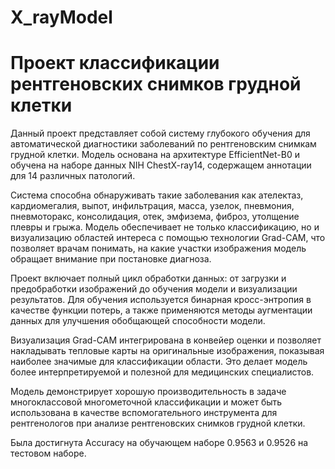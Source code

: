 # X_rayModel

# Проект классификации рентгеновских снимков грудной клетки

Данный проект представляет собой систему глубокого обучения для автоматической диагностики заболеваний по рентгеновским снимкам грудной клетки. Модель основана на архитектуре EfficientNet-B0 и обучена на наборе данных NIH ChestX-ray14, содержащем аннотации для 14 различных патологий.

Система способна обнаруживать такие заболевания как ателектаз, кардиомегалия, выпот, инфильтрация, масса, узелок, пневмония, пневмоторакс, консолидация, отек, эмфизема, фиброз, утолщение плевры и грыжа. Модель обеспечивает не только классификацию, но и визуализацию областей интереса с помощью технологии Grad-CAM, что позволяет врачам понимать, на какие участки изображения модель обращает внимание при постановке диагноза.

Проект включает полный цикл обработки данных: от загрузки и предобработки изображений до обучения модели и визуализации результатов. Для обучения используется бинарная кросс-энтропия в качестве функции потерь, а также применяются методы аугментации данных для улучшения обобщающей способности модели.

Визуализация Grad-CAM интегрирована в конвейер оценки и позволяет накладывать тепловые карты на оригинальные изображения, показывая наиболее значимые для классификации области. Это делает модель более интерпретируемой и полезной для медицинских специалистов.

Модель демонстрирует хорошую производительность в задаче многоклассовой многометочной классификации и может быть использована в качестве вспомогательного инструмента для рентгенологов при анализе рентгеновских снимков грудной клетки.

Была достигнута Accuracy на обучающем наборе 0.9563 и 0.9526 на тестовом наборе.

